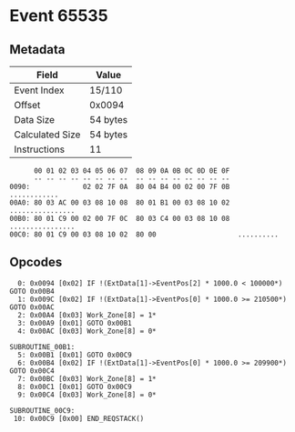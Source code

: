# Event 65535

## Metadata

| Field           | Value    |
|-----------------|----------|
| Event Index     | 15/110   |
| Offset          | 0x0094   |
| Data Size       | 54 bytes |
| Calculated Size | 54 bytes |
| Instructions    | 11       |

```
      00 01 02 03 04 05 06 07  08 09 0A 0B 0C 0D 0E 0F
      -- -- -- -- -- -- -- --  -- -- -- -- -- -- -- --
0090:             02 02 7F 0A  80 04 B4 00 02 00 7F 0B      ............
00A0: 80 03 AC 00 03 08 10 08  80 01 B1 00 03 08 10 02  ................
00B0: 80 01 C9 00 02 00 7F 0C  80 03 C4 00 03 08 10 08  ................
00C0: 80 01 C9 00 03 08 10 02  80 00                    ..........      
```

## Opcodes

```
  0: 0x0094 [0x02] IF !(ExtData[1]->EventPos[2] * 1000.0 < 100000*) GOTO 0x00B4
  1: 0x009C [0x02] IF !(ExtData[1]->EventPos[0] * 1000.0 >= 210500*) GOTO 0x00AC
  2: 0x00A4 [0x03] Work_Zone[8] = 1*
  3: 0x00A9 [0x01] GOTO 0x00B1
  4: 0x00AC [0x03] Work_Zone[8] = 0*

SUBROUTINE_00B1:
  5: 0x00B1 [0x01] GOTO 0x00C9
  6: 0x00B4 [0x02] IF !(ExtData[1]->EventPos[0] * 1000.0 >= 209900*) GOTO 0x00C4
  7: 0x00BC [0x03] Work_Zone[8] = 1*
  8: 0x00C1 [0x01] GOTO 0x00C9
  9: 0x00C4 [0x03] Work_Zone[8] = 0*

SUBROUTINE_00C9:
 10: 0x00C9 [0x00] END_REQSTACK()
```
